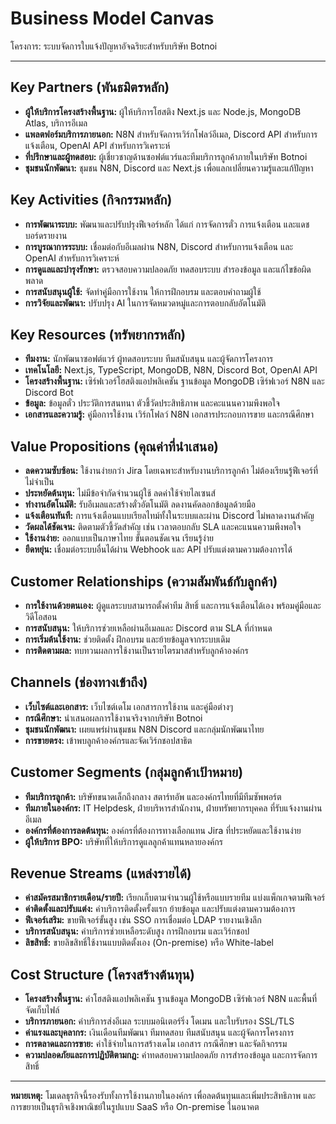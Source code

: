 # Business Model Canvas

โครงการ: ระบบจัดการใบแจ้งปัญหาอัจฉริยะสำหรับบริษัท Botnoi

---

## Key Partners (พันธมิตรหลัก)
- **ผู้ให้บริการโครงสร้างพื้นฐาน:** ผู้ให้บริการโฮสติง Next.js และ Node.js, MongoDB Atlas, บริการอีเมล
- **แพลตฟอร์มบริการภายนอก:** N8N สำหรับจัดการเวิร์กโฟลว์อีเมล, Discord API สำหรับการแจ้งเตือน, OpenAI API สำหรับการวิเคราะห์
- **ที่ปรึกษาและผู้ทดสอบ:** ผู้เชี่ยวชาญด้านซอฟต์แวร์และทีมบริการลูกค้าภายในบริษัท Botnoi
- **ชุมชนนักพัฒนา:** ชุมชน N8N, Discord และ Next.js เพื่อแลกเปลี่ยนความรู้และแก้ปัญหา

## Key Activities (กิจกรรมหลัก)
- **การพัฒนาระบบ:** พัฒนาและปรับปรุงฟีเจอร์หลัก ได้แก่ การจัดการตั๋ว การแจ้งเตือน และแดชบอร์ดรายงาน
- **การบูรณาการระบบ:** เชื่อมต่อกับอีเมลผ่าน N8N, Discord สำหรับการแจ้งเตือน และ OpenAI สำหรับการวิเคราะห์
- **การดูแลและบำรุงรักษา:** ตรวจสอบความปลอดภัย ทดสอบระบบ สำรองข้อมูล และแก้ไขข้อผิดพลาด
- **การสนับสนุนผู้ใช้:** จัดทำคู่มือการใช้งาน ให้การฝึกอบรม และตอบคำถามผู้ใช้
- **การวิจัยและพัฒนา:** ปรับปรุง AI ในการจัดหมวดหมู่และการตอบกลับอัตโนมัติ

## Key Resources (ทรัพยากรหลัก)
- **ทีมงาน:** นักพัฒนาซอฟต์แวร์ ผู้ทดสอบระบบ ทีมสนับสนุน และผู้จัดการโครงการ
- **เทคโนโลยี:** Next.js, TypeScript, MongoDB, N8N, Discord Bot, OpenAI API
- **โครงสร้างพื้นฐาน:** เซิร์ฟเวอร์โฮสติงแอปพลิเคชัน ฐานข้อมูล MongoDB เซิร์ฟเวอร์ N8N และ Discord Bot
- **ข้อมูล:** ข้อมูลตั๋ว ประวัติการสนทนา ตัวชี้วัดประสิทธิภาพ และคะแนนความพึงพอใจ
- **เอกสารและความรู้:** คู่มือการใช้งาน เวิร์กโฟลว์ N8N เอกสารประกอบการขาย และกรณีศึกษา

## Value Propositions (คุณค่าที่นำเสนอ)
- **ลดความซับซ้อน:** ใช้งานง่ายกว่า Jira โดยเฉพาะสำหรับงานบริการลูกค้า ไม่ต้องเรียนรู้ฟีเจอร์ที่ไม่จำเป็น
- **ประหยัดต้นทุน:** ไม่มีข้อจำกัดจำนวนผู้ใช้ ลดค่าใช้จ่ายไลเซนส์
- **ทำงานอัตโนมัติ:** รับอีเมลและสร้างตั๋วอัตโนมัติ ลดงานคัดลอกข้อมูลด้วยมือ
- **แจ้งเตือนทันที:** การแจ้งเตือนแบบเรียลไทม์ทั้งในระบบและผ่าน Discord ไม่พลาดงานสำคัญ
- **วัดผลได้ชัดเจน:** ติดตามตัวชี้วัดสำคัญ เช่น เวลาตอบกลับ SLA และคะแนนความพึงพอใจ
- **ใช้งานง่าย:** ออกแบบเป็นภาษาไทย ขั้นตอนชัดเจน เรียนรู้ง่าย
- **ยืดหยุ่น:** เชื่อมต่อระบบอื่นได้ผ่าน Webhook และ API ปรับแต่งตามความต้องการได้

## Customer Relationships (ความสัมพันธ์กับลูกค้า)
- **การใช้งานด้วยตนเอง:** ผู้ดูแลระบบสามารถตั้งค่าทีม สิทธิ์ และการแจ้งเตือนได้เอง พร้อมคู่มือและวิดีโอสอน
- **การสนับสนุน:** ให้บริการช่วยเหลือผ่านอีเมลและ Discord ตาม SLA ที่กำหนด
- **การเริ่มต้นใช้งาน:** ช่วยติดตั้ง ฝึกอบรม และย้ายข้อมูลจากระบบเดิม
- **การติดตามผล:** ทบทวนผลการใช้งานเป็นรายไตรมาสสำหรับลูกค้าองค์กร

## Channels (ช่องทางเข้าถึง)
- **เว็บไซต์และเอกสาร:** เว็บไซต์เดโม เอกสารการใช้งาน และคู่มือต่างๆ
- **กรณีศึกษา:** นำเสนอผลการใช้งานจริงจากบริษัท Botnoi
- **ชุมชนนักพัฒนา:** เผยแพร่ผ่านชุมชน N8N Discord และกลุ่มนักพัฒนาไทย
- **การขายตรง:** เข้าพบลูกค้าองค์กรและจัดเวิร์กชอปสาธิต

## Customer Segments (กลุ่มลูกค้าเป้าหมาย)
- **ทีมบริการลูกค้า:** บริษัทขนาดเล็กถึงกลาง สตาร์ทอัพ และองค์กรไทยที่มีทีมซัพพอร์ต
- **ทีมภายในองค์กร:** IT Helpdesk, ฝ่ายบริหารสำนักงาน, ฝ่ายทรัพยากรบุคคล ที่รับแจ้งงานผ่านอีเมล
- **องค์กรที่ต้องการลดต้นทุน:** องค์กรที่ต้องการทางเลือกแทน Jira ที่ประหยัดและใช้งานง่าย
- **ผู้ให้บริการ BPO:** บริษัทที่ให้บริการดูแลลูกค้าแทนหลายองค์กร

## Revenue Streams (แหล่งรายได้)
- **ค่าสมัครสมาชิกรายเดือน/รายปี:** เรียกเก็บตามจำนวนผู้ใช้หรือแบบรายทีม แบ่งแพ็กเกจตามฟีเจอร์
- **ค่าติดตั้งและปรับแต่ง:** ค่าบริการติดตั้งครั้งแรก ย้ายข้อมูล และปรับแต่งตามความต้องการ
- **ฟีเจอร์เสริม:** ขายฟีเจอร์ขั้นสูง เช่น SSO การเชื่อมต่อ LDAP รายงานเชิงลึก
- **บริการสนับสนุน:** ค่าบริการช่วยเหลือระดับสูง การฝึกอบรม และเวิร์กชอป
- **ลิขสิทธิ์:** ขายลิขสิทธิ์ใช้งานแบบติดตั้งเอง (On-premise) หรือ White-label

## Cost Structure (โครงสร้างต้นทุน)
- **โครงสร้างพื้นฐาน:** ค่าโฮสติงแอปพลิเคชัน ฐานข้อมูล MongoDB เซิร์ฟเวอร์ N8N และพื้นที่จัดเก็บไฟล์
- **บริการภายนอก:** ค่าบริการส่งอีเมล ระบบมอนิเตอร์ริ่ง โดเมน และใบรับรอง SSL/TLS
- **ค่าแรงและบุคลากร:** เงินเดือนทีมพัฒนา ทีมทดสอบ ทีมสนับสนุน และผู้จัดการโครงการ
- **การตลาดและการขาย:** ค่าใช้จ่ายในการสร้างเดโม เอกสาร กรณีศึกษา และจัดกิจกรรม
- **ความปลอดภัยและการปฏิบัติตามกฎ:** ค่าทดสอบความปลอดภัย การสำรองข้อมูล และการจัดการสิทธิ์

---

**หมายเหตุ:** โมเดลธุรกิจนี้รองรับทั้งการใช้งานภายในองค์กร เพื่อลดต้นทุนและเพิ่มประสิทธิภาพ และการขยายเป็นธุรกิจเชิงพาณิชย์ในรูปแบบ SaaS หรือ On-premise ในอนาคต

